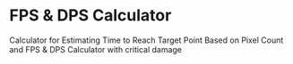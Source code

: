 # FPS & DPS Calculator
Calculator for Estimating Time to Reach Target Point Based on Pixel Count and FPS & DPS Calculator with critical damage
